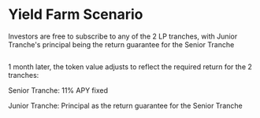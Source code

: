 # Yield Farm Scenario

Investors are free to subscribe to any of the 2 LP tranches, with Junior Tranche's principal being the return guarantee for the Senior Tranche

<figure><img src="../.gitbook/assets/Screenshot 2025-02-11 at 10.12.42 AM.png" alt=""><figcaption></figcaption></figure>

1 month later, the token value adjusts to reflect the required return for the 2 tranches:

Senior Tranche: 11% APY fixed

Junior Tranche: Principal as the return guarantee for the Senior Tranche

<figure><img src="../.gitbook/assets/Screenshot 2025-02-11 at 10.22.29 AM (1).png" alt=""><figcaption></figcaption></figure>
